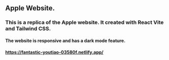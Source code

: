 ## Apple Website. 


### This is a replica of the Apple website. It created with React Vite and Tailwind CSS.
#### The website is responsive and has a dark mode feature.
#### https://fantastic-youtiao-03580f.netlify.app/